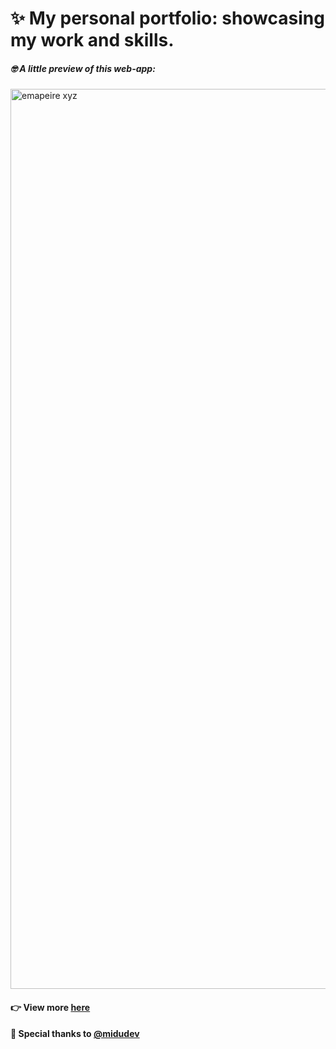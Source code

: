# ✨ My personal portfolio: showcasing my work and skills.

##### 🤓 A little preview of this web-app:

<img width="1440" alt="emapeire xyz" src="https://github.com/emapeire/portfolio/assets/63935846/463080b5-d89b-40aa-97c5-36ff7c80662e">

#### 👉 View more [here](https://emapeire.xyz) 

#### 🤝 Special thanks to [@midudev](https://github.com/midudev)
